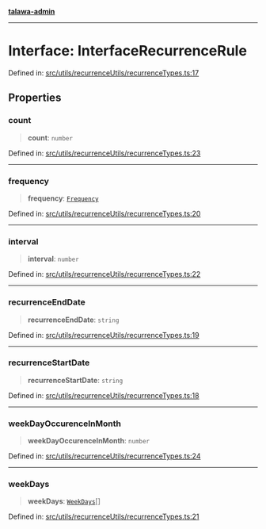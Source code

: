 [**talawa-admin**](../../../../README.md)

***

# Interface: InterfaceRecurrenceRule

Defined in: [src/utils/recurrenceUtils/recurrenceTypes.ts:17](https://github.com/MayankJha014/talawa-admin/blob/0dd35cc200a4ed7562fa81ab87ec9b2a6facd18b/src/utils/recurrenceUtils/recurrenceTypes.ts#L17)

## Properties

### count

> **count**: `number`

Defined in: [src/utils/recurrenceUtils/recurrenceTypes.ts:23](https://github.com/MayankJha014/talawa-admin/blob/0dd35cc200a4ed7562fa81ab87ec9b2a6facd18b/src/utils/recurrenceUtils/recurrenceTypes.ts#L23)

***

### frequency

> **frequency**: [`Frequency`](../enumerations/Frequency.md)

Defined in: [src/utils/recurrenceUtils/recurrenceTypes.ts:20](https://github.com/MayankJha014/talawa-admin/blob/0dd35cc200a4ed7562fa81ab87ec9b2a6facd18b/src/utils/recurrenceUtils/recurrenceTypes.ts#L20)

***

### interval

> **interval**: `number`

Defined in: [src/utils/recurrenceUtils/recurrenceTypes.ts:22](https://github.com/MayankJha014/talawa-admin/blob/0dd35cc200a4ed7562fa81ab87ec9b2a6facd18b/src/utils/recurrenceUtils/recurrenceTypes.ts#L22)

***

### recurrenceEndDate

> **recurrenceEndDate**: `string`

Defined in: [src/utils/recurrenceUtils/recurrenceTypes.ts:19](https://github.com/MayankJha014/talawa-admin/blob/0dd35cc200a4ed7562fa81ab87ec9b2a6facd18b/src/utils/recurrenceUtils/recurrenceTypes.ts#L19)

***

### recurrenceStartDate

> **recurrenceStartDate**: `string`

Defined in: [src/utils/recurrenceUtils/recurrenceTypes.ts:18](https://github.com/MayankJha014/talawa-admin/blob/0dd35cc200a4ed7562fa81ab87ec9b2a6facd18b/src/utils/recurrenceUtils/recurrenceTypes.ts#L18)

***

### weekDayOccurenceInMonth

> **weekDayOccurenceInMonth**: `number`

Defined in: [src/utils/recurrenceUtils/recurrenceTypes.ts:24](https://github.com/MayankJha014/talawa-admin/blob/0dd35cc200a4ed7562fa81ab87ec9b2a6facd18b/src/utils/recurrenceUtils/recurrenceTypes.ts#L24)

***

### weekDays

> **weekDays**: [`WeekDays`](../enumerations/WeekDays.md)[]

Defined in: [src/utils/recurrenceUtils/recurrenceTypes.ts:21](https://github.com/MayankJha014/talawa-admin/blob/0dd35cc200a4ed7562fa81ab87ec9b2a6facd18b/src/utils/recurrenceUtils/recurrenceTypes.ts#L21)
